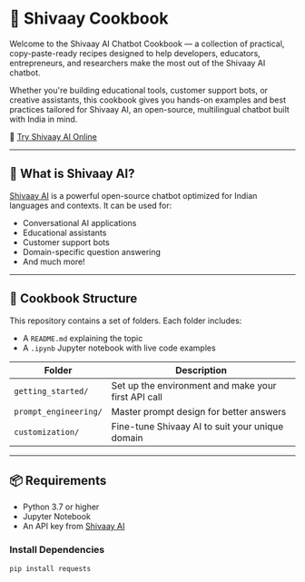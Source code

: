 # 📘 Shivaay Cookbook

Welcome to the Shivaay AI Chatbot Cookbook — a collection of practical, copy-paste-ready recipes designed to help developers, educators, entrepreneurs, and researchers make the most out of the Shivaay AI chatbot.

Whether you're building educational tools, customer support bots, or creative assistants, this cookbook gives you hands-on examples and best practices tailored for Shivaay AI, an open-source, multilingual chatbot built with India in mind.

🔗 [Try Shivaay AI Online](https://shivaay.futurixai.com)

---

## 🚀 What is Shivaay AI?

[Shivaay AI](https://shivaay.futurixai.com) is a powerful open-source chatbot optimized for Indian languages and contexts. It can be used for:

- Conversational AI applications  
- Educational assistants  
- Customer support bots  
- Domain-specific question answering  
- And much more!

---

## 📂 Cookbook Structure

This repository contains a set of folders. Each folder includes:

- A `README.md` explaining the topic  
- A `.ipynb` Jupyter notebook with live code examples

| Folder               | Description                                        |
|----------------------|----------------------------------------------------|
| `getting_started/`   | Set up the environment and make your first API call |
| `prompt_engineering/`| Master prompt design for better answers             |
| `customization/`     | Fine-tune Shivaay AI to suit your unique domain     |

---

## 📦 Requirements

- Python 3.7 or higher  
- Jupyter Notebook  
- An API key from [Shivaay AI](https://shivaay.futurixai.com)

### Install Dependencies

```bash
pip install requests
